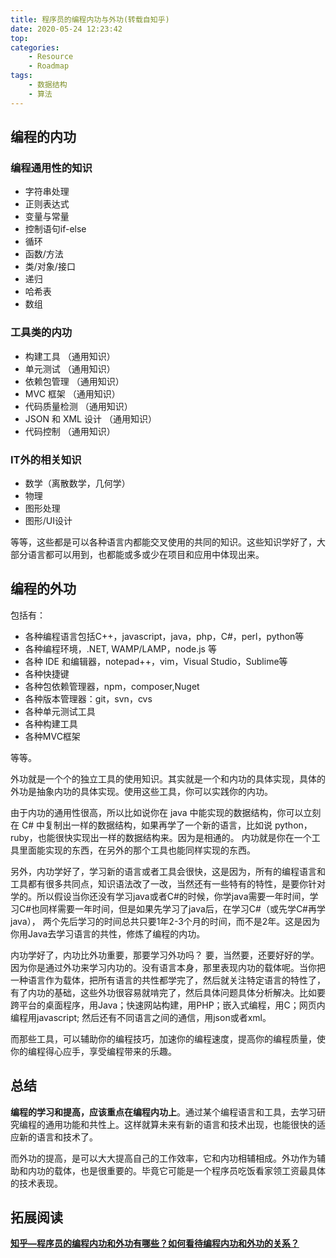 ```yaml
---
title: 程序员的编程内功与外功(转载自知乎)
date: 2020-05-24 12:23:42
top:
categories:
	- Resource
	- Roadmap
tags:
	- 数据结构
	- 算法
---
```


## 编程的内功

### 编程通用性的知识

- 字符串处理
- 正则表达式
- 变量与常量
- 控制语句if-else
- 循环
- 函数/方法
- 类/对象/接口
- 递归
- 哈希表
- 数组

<!--more-->

### 工具类的内功

- 构建工具 （通用知识）
- 单元测试 （通用知识）
- 依赖包管理 （通用知识）
- MVC 框架 （通用知识）
- 代码质量检测 （通用知识）
- JSON 和 XML 设计 （通用知识）
- 代码控制 （通用知识）

### IT外的相关知识

- 数学（离散数学，几何学）
- 物理
- 图形处理
- 图形/UI设计

等等，这些都是可以各种语言内都能交叉使用的共同的知识。这些知识学好了，大部分语言都可以用到，也都能或多或少在项目和应用中体现出来。



## 编程的外功

包括有：

- 各种编程语言包括C++，javascript，java，php，C#，perl，python等
- 各种编程环境，.NET, WAMP/LAMP，node.js 等
- 各种 IDE 和编辑器，notepad++，vim，Visual Studio，Sublime等
- 各种快捷键
- 各种包依赖管理器，npm，composer,Nuget
- 各种版本管理器：git，svn，cvs
- 各种单元测试工具
- 各种构建工具
- 各种MVC框架 

等等。



外功就是一个个的独立工具的使用知识。其实就是一个和内功的具体实现，具体的外功是抽象内功的具体实现。使用这些工具，你可以实践你的内功。

由于内功的通用性很高，所以比如说你在 java 中能实现的数据结构，你可以立刻在 C# 中复制出一样的数据结构，如果再学了一个新的语言，比如说 python，ruby，也能很快实现出一样的数据结构来。因为是相通的。 内功就是你在一个工具里面能实现的东西，在另外的那个工具也能同样实现的东西。

另外，内功学好了，学习新的语言或者工具会很快，这是因为，所有的编程语言和工具都有很多共同点，知识语法改了一改，当然还有一些特有的特性，是要你针对学的。所以假设当你还没有学习java或者C#的时候，你学java需要一年时间，学习C#也同样需要一年时间，但是如果先学习了java后，在学习C#（或先学C#再学java）， 两个先后学习的时间总共只要1年2-3个月的时间，而不是2年。这是因为你用Java去学习语言的共性，修炼了编程的内功。

内功学好了，内功比外功重要，那要学习外功吗？ 要，当然要，还要好好的学。因为你是通过外功来学习内功的。没有语言本身，那里表现内功的载体呢。当你把一种语言作为载体，把所有语言的共性都学完了，然后就关注特定语言的特性了，有了内功的基础，这些外功很容易就啃完了，然后具体问题具体分析解决。比如要跨平台的桌面程序，用Java；快速网站构建，用PHP；嵌入式编程，用C；网页内编程用javascript;  然后还有不同语言之间的通信，用json或者xml。

而那些工具，可以辅助你的编程技巧，加速你的编程速度，提高你的编程质量，使你的编程得心应手，享受编程带来的乐趣。



## 总结

**编程的学习和提高，应该重点在编程内功上**。通过某个编程语言和工具，去学习研究编程的通用功能和共性上。这样就算未来有新的语言和技术出现，也能很快的适应新的语言和技术了。

而外功的提高，是可以大大提高自己的工作效率，它和内功相辅相成。外功作为辅助和内功的载体，也是很重要的。毕竟它可能是一个程序员吃饭看家领工资最具体的技术表现。



## 拓展阅读

[**知乎—程序员的编程内功和外功有哪些？如何看待编程内功和外功的关系？**](https://www.zhihu.com/question/22471978)